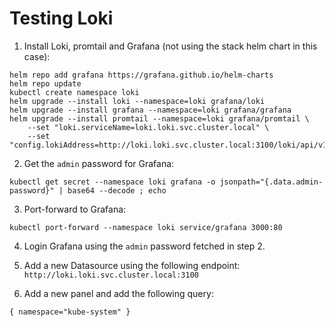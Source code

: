 # Testing Loki

1. Install Loki, promtail and Grafana (not using the stack helm chart in this case):
```
helm repo add grafana https://grafana.github.io/helm-charts
helm repo update
kubectl create namespace loki
helm upgrade --install loki --namespace=loki grafana/loki
helm upgrade --install grafana --namespace=loki grafana/grafana
helm upgrade --install promtail --namespace=loki grafana/promtail \
    --set "loki.serviceName=loki.loki.svc.cluster.local" \
    --set "config.lokiAddress=http://loki.loki.svc.cluster.local:3100/loki/api/v1/push"
```

2. Get the `admin` password for Grafana:
```
kubectl get secret --namespace loki grafana -o jsonpath="{.data.admin-password}" | base64 --decode ; echo
```

3. Port-forward to Grafana:
```
kubectl port-forward --namespace loki service/grafana 3000:80
```

4. Login Grafana using the `admin` password fetched in step 2.

5. Add a new Datasource using the following endpoint: `http://loki.loki.svc.cluster.local:3100`

6. Add a new panel and add the following query:
```
{ namespace="kube-system" }
```